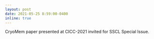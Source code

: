 ```yaml
---
layout: post
date: 2021-05-25 8:59:00-0400
inline: true
---
```


CryoMem paper presented at CICC-2021 invited for SSCL Special Issue.
